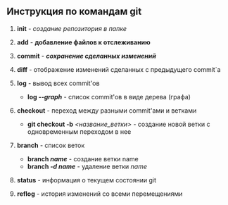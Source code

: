 ## Инструкция по командам git

1. **init** - *создание репозитория в папке*
2. **add** - __добавление файлов к отслеживанию__
3. **commit** - *__сохранение сделанных изменений__*
4. **diff** - отображение изменений сделанных с предыдущего commit`а
5. **log** - вывод всех commit'ов
   + **log _--graph_** - список commit'ов в виде дерева (графа)
6. **checkout** - переход между разными commit'ами и ветками
   + **git checkout -b** _<название_ветки>_ - создание новой ветки с одновременным переходом в нее
7. **branch** - список веток
   * **branch _name_** - создание ветки name
   * **branch _-d name_** - удаление ветки *name*

8. **status** - информация о текущем состоянии git
9. **reflog** - история изменений со всеми перемещениями